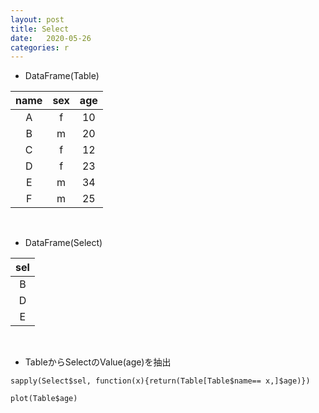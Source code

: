 ```yaml
---
layout: post
title: Select
date:   2020-05-26
categories: r
---
```


* DataFrame(Table)

|name|sex|age|
|:-:|:-:|:-:|
|A|f|10|
|B|m|20|
|C|f|12|
|D|f|23|
|E|m|34|
|F|m|25|

<br>

* DataFrame(Select)

|sel|
|:-:|
|B|
|D|
|E|

<br>

* TableからSelectのValue(age)を抽出

```{r}
sapply(Select$sel, function(x){return(Table[Table$name== x,]$age)})

plot(Table$age)
```
